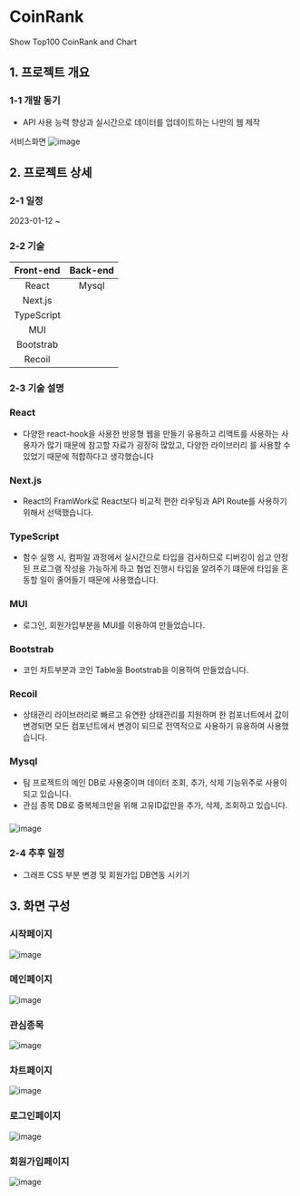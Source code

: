 # CoinRank
Show Top100 CoinRank and Chart

## 1. 프로젝트 개요

### 1-1 개발 동기
- API 사용 능력 향상과 실시간으로 데이터를 업데이트하는 나만의 웹 제작

서비스화면
![image](https://user-images.githubusercontent.com/87384858/219588209-58614c3b-1062-4fd5-843e-e48f9cd8b653.png)

## 2. 프로젝트 상세

### 2-1 일정
2023-01-12 ~ 

### 2-2 기술

|Front-end|Back-end|
|:---:|:---:|
|React|Mysql|
|Next.js|
|TypeScript|
|MUI|
|Bootstrab|
|Recoil|

### 2-3 기술 설명
### React
- 다양한 react-hook을 사용한 반응형 웹을 만들기 유용하고 리액트를 사용하는 사용자가 많기 때문에 참고할 자료가 굉장히 많았고, 다양한 라이브러리
를 사용할 수 있었기 때문에 적합하다고 생각했습니다

### Next.js
- React의 FramWork로 React보다 비교적 편한 라우팅과 API Route를 사용하기 위해서 선택했습니다.

### TypeScript
- 함수 실행 시, 컴파일 과정에서 실시간으로 타입을 검사하므로 디버깅이 쉽고 안정된 프로그램 작성을 가능하게 하고 
  협업 진행시 타입을 알려주기 떄문에 타입을 혼동할 일이 줄어들기 때문에 사용했습니다.

### MUI
- 로그인, 회원가입부분을 MUI를 이용하여 만들었습니다.

### Bootstrab
- 코인 차트부분과 코인 Table을 Bootstrab을 이용하여 만들었습니다.

### Recoil
- 상태관리 라이브러리로 빠르고 유연한 상태관리를 지원하며 한 컴포너트에서 값이 변경되면 모든 컴포넌트에서 변경이 되므로 전역적으로 사용하기 유용하여 사용했습니다.

### Mysql
- 팀 프로젝트의 메인 DB로 사용중이며 데이터 조회, 추가, 삭제 기능위주로 사용이 되고 있습니다.
- 관심 종목 DB로 중복체크만을 위해 고유ID값만을 추가, 삭제, 조회하고 있습니다.
###
 ![image](https://user-images.githubusercontent.com/99184080/220052630-2eba75ab-5934-4884-ba05-489caec748ef.png)

### 2-4 추후 일정
- 그래프 CSS 부분 변경 및 회원가입 DB연동 시키기

## 3. 화면 구성
### 시작페이지
![image](https://user-images.githubusercontent.com/87384858/219588209-58614c3b-1062-4fd5-843e-e48f9cd8b653.png)

### 메인페이지
![image](https://user-images.githubusercontent.com/87384858/219951358-c7b5ffdd-cc8e-4bbe-bda4-7bd3f51d8c40.png)

### 관심종목
![image](https://user-images.githubusercontent.com/87384858/219951386-21242a24-09ec-48d0-9f3e-6fbece3e15bc.png)

### 차트페이지
![image](https://user-images.githubusercontent.com/87384858/219951391-0046b834-f578-4366-8e69-95f88dc6ad17.png)

### 로그인페이지
![image](https://user-images.githubusercontent.com/87384858/219588658-adc259c4-c12e-4e8b-83ae-122df754bf39.png)

### 회원가입페이지
![image](https://user-images.githubusercontent.com/87384858/219589143-87b03fd0-5c32-427b-81c8-f636bf860b62.png)


